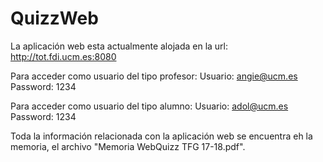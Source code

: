 # QuizzWeb

La aplicación web esta actualmente alojada en la url: http://tot.fdi.ucm.es:8080

Para acceder como usuario del tipo profesor: Usuario: angie@ucm.es Password: 1234

Para acceder como usuario del tipo alumno: Usuario: adol@ucm.es Password: 1234

Toda la información relacionada con la aplicación web se encuentra eh la memoria, el archivo "Memoria WebQuizz TFG 17-18.pdf".
